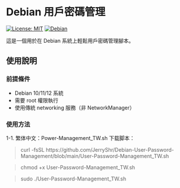 # Debian 用戶密碼管理

[![License: MIT](https://img.shields.io/badge/License-MIT-yellow.svg)](https://opensource.org/licenses/MIT)
[![Debian](https://img.shields.io/badge/Debian-12-blue?logo=debian)](https://www.debian.org/)

這是一個用於在 Debian 系統上輕鬆用戶密碼管理腳本。

## 使用說明

### 前提條件
- Debian 10/11/12 系統
- 需要 root 權限執行
- 使用傳統 networking 服務（非 NetworkManager）

### 使用方法
1-1. 繁体中文：Power-Management_TW.sh 下载脚本：
<blockquote>curl -fsSL https://github.com/JerryShr/Debian-User-Password-Management/blob/main/User-Password-Management_TW.sh</blockquote>
<blockquote>chmod +x User-Password-Management_TW.sh</blockquote>
<blockquote>sudo ./User-Password-Management_TW.sh</blockquote>

